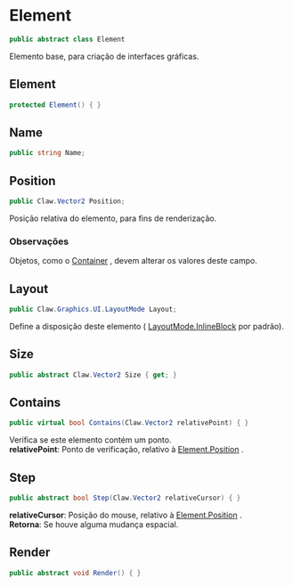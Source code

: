 # Element
```csharp
public abstract class Element
```
Elemento base, para criação de interfaces gráficas.<br />
## Element
```csharp
protected Element() { }
```
## Name
```csharp
public string Name;
```
## Position
```csharp
public Claw.Vector2 Position;
```
Posição relativa do elemento, para fins de renderização.<br />
### Observações
Objetos, como o [Container](/api/Claw/Graphics/UI/Container.md#Container) , devem alterar os valores deste campo.<br />
## Layout
```csharp
public Claw.Graphics.UI.LayoutMode Layout;
```
Define a disposição deste elemento ( [LayoutMode.InlineBlock](/api/Claw/Graphics/UI/LayoutMode.md#InlineBlock) por padrão).<br />
## Size
```csharp
public abstract Claw.Vector2 Size { get; } 
```
## Contains
```csharp
public virtual bool Contains(Claw.Vector2 relativePoint) { }
```
Verifica se este elemento contém um ponto.<br />
**relativePoint**: Ponto de verificação, relativo à [Element.Position](/api/Claw/Graphics/UI/Element.md#Position) .<br />
## Step
```csharp
public abstract bool Step(Claw.Vector2 relativeCursor) { }
```
**relativeCursor**: Posição do mouse, relativo à [Element.Position](/api/Claw/Graphics/UI/Element.md#Position) .<br />
**Retorna**: Se houve alguma mudança espacial.<br />
## Render
```csharp
public abstract void Render() { }
```
